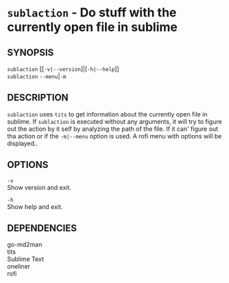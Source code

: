 # `sublaction` - Do stuff with the currently open file in sublime

SYNOPSIS
--------

`sublaction` [[`-v|--version`]|[`-h|--help`]]  
`sublaction` `--menu`|`-m`  

DESCRIPTION
-----------

`sublaction` uses `tits` to get information about the
currently open file in sublime. If `sublaction` is
executed without any arguments, it will try to figure
out the action by it self by analyzing the path of the
file. If it can' figure out tha action or if the
`-m|--menu` option is used. A rofi menu with options
will be displayed.. 

OPTIONS
-------

`-v`  
Show version and exit.  

`-h`  
Show help and exit.  

DEPENDENCIES
------------

go-md2man  
tits  
Sublime Text  
oneliner  
rofi  
